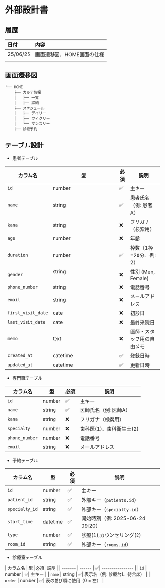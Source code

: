 # 外部設計書

## 履歴

|日付|内容|
|:----|:----|
|25/06/25|画面遷移図、HOME画面の仕様|
|||

## 画面遷移図

```
└── HOME
    ├── カルテ情報
    │   ├── 一覧
    │   ├── 詳細
    ├── スケジュール
    │   ├── デイリー
    │   ├── ウィクリー
    │   └── マンスリー
    ├── 診療予約
```

## テーブル設計

- 患者テーブル

| カラム名            | 型                            | 必須 | 説明           |
| ------------------ | ----------------------------- | ---- | ------------- |
| `id`               | number                        | ✅  | 主キー         |
| `name`             | string                        | ✅  | 患者氏名（例: 患者A）|
| `kana`             | string                        | ❌  | フリガナ（検索用）   |
| `age`              | number                        | ❌  | 年齢     |
| `duration`         | number                        | ✅  | 枠数（1枠=20分、例: 2）|
| `gender`           | string 　　　　　　　　　　　　 | ❌  | 性別 (Men, Female)  |
| `phone_number`     | string                        | ❌  | 電話番号            |
| `email`            | string                        | ❌  | メールアドレス      |
| `first_visit_date` | date                          | ❌  | 初診日             |
| `last_visit_date`  | date                          | ❌  | 最終来院日         |
| `memo`             | text                          | ❌  | 医師・スタッフ用の自由メモ |
| `created_at`       | datetime                      | ✅  | 登録日時          |
| `updated_at`       | datetime                      | ✅  | 更新日時          |

- 専門職テーブル

| カラム名          | 型              | 必須 | 説明            |
| ---------------- | ---------------- | ---- | ------------- |
| `id`             | number           | ✅   | 主キー           |
| `name`           | string           | ✅   | 医師氏名（例: 医師A）  |
| `kana`           | string           | ❌   | フリガナ（検索用）     |
| `specialty`      | number           | ❌   | 歯科医(1)、歯科衛生士(2) |
| `phone_number`   | number           | ❌   | 電話番号          |
| `email`          | string           | ❌   | メールアドレス       |


- 予約テーブル

| カラム名        | 型               |必須| 説明                        |
| -------------- | ---------------- | ---- | ------------------------- |
| `id`           | number           |✅   | 主キー                       |
| `patient_id`   | string           |✅   | 外部キー（`patients.id`）     |
| `specialty_id` | string           |✅   | 外部キー（`specialty.id`）      |
| `start_time`   | datetime         |✅   | 開始時刻（例: 2025-06-24 09:20） |
| `type`         | number           |✅   | 診療(1),カウンセリング(2)                  |
| `room_id`      | string           |✅   | 外部キー（`rooms.id`）          |

- 診療室テーブル

| カラム名 | 型     |必須| 説明               |
| ------- | ------ | ✅| ---------------- |
| `id`    | number | ✅| 主キー              |
| `name`  | string | ✅| 表示名（例: 診療台1、待合席） |
| `order` | number | ✅| 表の並び順に使用（0 = 左）  |
